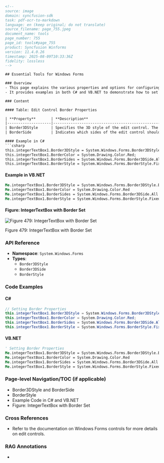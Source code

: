 ```html
<!-- 
source: image
domain: syncfusion-sdk
task: pdf-ocr-to-markdown
language: en (keep original; do not translate)
source_filename: page_755.jpeg
document_name: tools
page_number: 755
page_id: tools#page_755
product: Syncfusion Winforms
version: 11.4.0.26
timestamp: 2025-08-09T10:33:36Z
fidelity: lossless
--> 

## Essential Tools for Windows Forms

### Overview
- This page explains the various properties and options for configuring the Border3DStyle, BorderColor, BorderSides, and BorderStyle of an edit control in Windows Forms.
- It provides examples in both C# and VB.NET to demonstrate how to set these properties.

### Content

#### Table: Edit Control Border Properties

| **Property**       | **Description**                                                                                                                                                       |
|--------------------|-----------------------------------------------------------------------------------------------------------------------------------------------------------------------|
| Border3DStyle      | Specifies the 3D style of the edit control. The options included are: <br> `Left,` <br> `Top,` <br> `Right,` <br> `Bottom,` <br> `Middle and` <br> `All.` |
| BorderSide         | Indicates which sides of the edit control should have a border. The options included are given below: <br> `FixedSingle,` <br> `Fixed3D and` <br> `None.` |

#### Example in C#
```csharp
this.integerTextBox1.Border3DStyle = System.Windows.Forms.Border3DStyle.Bump;
this.integerTextBox1.BorderColor = System.Drawing.Color.Red;
this.integerTextBox1.BorderSides = System.Windows.Forms.Border3DSide.All;
this.integerTextBox1.BorderStyle = System.Windows.Forms.BorderStyle.FixedSingle;
```

#### Example in VB.NET
```vb
Me.integerTextBox1.Border3DStyle = System.Windows.Forms.Border3DStyle.Bump
Me.integerTextBox1.BorderColor = System.Drawing.Color.Red
Me.integerTextBox1.BorderSides = System.Windows.Forms.Border3DSide.All
Me.integerTextBox1.BorderStyle = System.Windows.Forms.BorderStyle.FixedSingle
```

#### Figure: IntegerTextBox with Border Set

![Figure 479: IntegerTextBox with Border Set](image.png)

Figure 479: IntegerTextBox with Border Set

### API Reference

- **Namespace**: `System.Windows.Forms`
- **Types**: 
  - `Border3DStyle`
  - `Border3DSide`
  - `BorderStyle`

### Code Examples

#### C#
```csharp
// Setting Border Properties
this.integerTextBox1.Border3DStyle = System.Windows.Forms.Border3DStyle.Bump;
this.integerTextBox1.BorderColor = System.Drawing.Color.Red;
this.integerTextBox1.BorderSides = System.Windows.Forms.Border3DSide.All;
this.integerTextBox1.BorderStyle = System.Windows.Forms.BorderStyle.FixedSingle;
```

#### VB.NET
```vb
' Setting Border Properties
Me.integerTextBox1.Border3DStyle = System.Windows.Forms.Border3DStyle.Bump
Me.integerTextBox1.BorderColor = System.Drawing.Color.Red
Me.integerTextBox1.BorderSides = System.Windows.Forms.Border3DSide.All
Me.integerTextBox1.BorderStyle = System.Windows.Forms.BorderStyle.FixedSingle
```

### Page-level Navigation/TOC (if applicable)
- Border3DStyle and BorderSide
- BorderStyle
- Example Code in C# and VB.NET
- Figure: IntegerTextBox with Border Set

### Cross References
- Refer to the documentation on Windows Forms controls for more details on edit controls.

### RAG Annotations
- <!-- tags: [Windows Forms, Border3DStyle, Border3DSide, BorderStyle, integerTextBox, C#, VB.NET, Figure] keywords: [Border3DStyle, BorderColor, BorderSides, BorderStyle, edit control, tools] -->
```